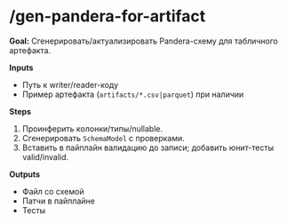 # /gen-pandera-for-artifact

**Goal:** Сгенерировать/актуализировать Pandera-схему для табличного артефакта.

**Inputs**

- Путь к writer/reader-коду
- Пример артефакта (`artifacts/*.csv|parquet`) при наличии


**Steps**

1) Проинферить колонки/типы/nullable.
2) Сгенерировать `SchemaModel` с проверками.
3) Вставить в пайплайн валидацию до записи; добавить юнит-тесты valid/invalid.


**Outputs**

- Файл со схемой
- Патчи в пайплайне
- Тесты

